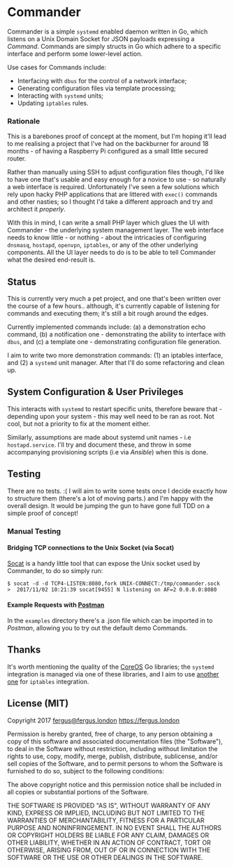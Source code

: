 # Commander

Commander is a simple `systemd` enabled daemon written in Go, which listens on a Unix Domain Socket for JSON payloads expressing a *Command*. Commands are simply structs in Go which adhere to a specific interface and perform some lower-level action. 

Use cases for Commands include:

 - Interfacing with `dbus` for the control of a network interface;
 - Generating configuration files via template processing;
 - Interacting with `systemd` units;
 - Updating `iptables` rules.

### Rationale

This is a barebones proof of concept at the moment, but I'm hoping it'll lead to me realising a project that I've had on the backburner for around 18 months - of having a Raspberry Pi configured as a small little secured router.

Rather than manually using SSH to adjust configuration files though, I'd like to have one that's usable and easy enough for a novice to use - so naturally a web interface is required. Unfortunately I've seen a few solutions which rely upon hacky PHP applications that are littered with `exec()` commands and other nasties; so I thought I'd take a different approach and try and architect it *properly*.

With this in mind, I can write a small PHP layer which glues the UI with Commander - the underlying system management layer. The web interface needs to know little - or nothing - about the intricacies of configuring `dnsmasq`, `hostapd`, `openvpn`, `iptables`, or any of the other underlying components. All the UI layer needs to do is to be able to tell Commander what the desired end-result is.


## Status

This is currently very much a pet project, and one that's been written over the course of a few hours.. although, it's currently capable of listening for commands and executing them; it's still a bit rough around the edges.

Currently implemented commands include: (a) a demonstration echo command, (b) a notification one - demonstrating the ability to interface with `dbus`, and (c) a template one - demonstrating configuration file generation.

I aim to write two more demonstration commands: (1) an iptables interface, and (2) a `systemd` unit manager. After that I'll do some refactoring and clean up.

## System Configuration & User Privileges

This interacts with `systemd` to restart specific units, therefore beware that - depending upon your system - this may well need to be ran as root. Not cool, but not a priority to fix at the moment either.

Similarly, assumptions are made about systemd unit names - i.e `hostapd.service`. I'll try and document these, and throw in some accompanying provisioning scripts (i.e via *Ansible*) when this is done.

## Testing

There are no tests. :( I will aim to write some tests once I decide exactly how to structure them (there's a lot of moving parts.) and I'm happy with the overall design. It would be jumping the gun to have gone full TDD on a simple proof of concept!

### Manual Testing

#### Bridging TCP connections to the Unix Socket (via Socat)

[Socat](http://www.dest-unreach.org/socat/doc/socat.html) is a handy little tool that can expose the Unix socket used by Commander, to do so simply run:

    $ socat -d -d TCP4-LISTEN:8080,fork UNIX-CONNECT:/tmp/commander.sock
    >  2017/11/02 10:21:39 socat[9455] N listening on AF=2 0.0.0.0:8080

#### Example Requests with [Postman](https://www.getpostman.com)

In the `examples` directory there's a .json file which can be imported in to *Postman*, allowing you to try out the default demo Commands.

## Thanks

It's worth mentioning the quality of the [CoreOS](https://github.com/coreos) Go libraries; the `systemd` integration is managed via one of these libraries, and I aim to use [another one](https://github.com/coreos/go-iptables) for `iptables` integration.

## License (MIT)

Copyright 2017 fergus@fergus.london <https://fergus.london>

Permission is hereby granted, free of charge, to any person obtaining a copy of this software and associated documentation files (the "Software"), to deal in the Software without restriction, including without limitation the rights to use, copy, modify, merge, publish, distribute, sublicense, and/or sell copies of the Software, and to permit persons to whom the Software is furnished to do so, subject to the following conditions:

The above copyright notice and this permission notice shall be included in all copies or substantial portions of the Software.

THE SOFTWARE IS PROVIDED "AS IS", WITHOUT WARRANTY OF ANY KIND, EXPRESS OR IMPLIED, INCLUDING BUT NOT LIMITED TO THE WARRANTIES OF MERCHANTABILITY, FITNESS FOR A PARTICULAR PURPOSE AND NONINFRINGEMENT. IN NO EVENT SHALL THE AUTHORS OR COPYRIGHT HOLDERS BE LIABLE FOR ANY CLAIM, DAMAGES OR OTHER LIABILITY, WHETHER IN AN ACTION OF CONTRACT, TORT OR OTHERWISE, ARISING FROM, OUT OF OR IN CONNECTION WITH THE SOFTWARE OR THE USE OR OTHER DEALINGS IN THE SOFTWARE.